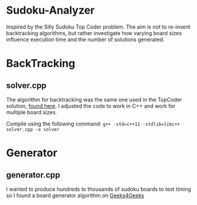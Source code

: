 # Sudoku-Analyzer

Inspired by the Silly Sudoku Top Coder problem. The aim is not to re-invent backtracking algorithms, but rather investigate how varying board sizes influence execution time and the number of solutions generated.

# BackTracking 
## solver.cpp

The algorithm for backtracking was the same one used in the TopCoder solution, [found here](https://www.topcoder.com/tc?module=Static&d1=match_editorials&d2=srm315). I adjusted the code to work in C++ and work for multiple board sizes.

Compile using the following command:
`g++ -std=c++11 -stdlib=libc++ solver.cpp -o solver`

# Generator 
## generator.cpp
I wanted to produce hundreds to thousands of sudoku boards to test timing so I found a board generator algorithm on [Geeks4Geeks](https://www.geeksforgeeks.org/program-sudoku-generator/)

